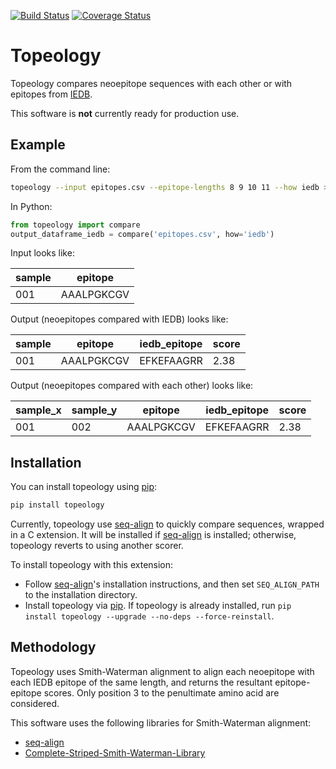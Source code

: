 [![Build Status](https://travis-ci.org/hammerlab/topeology.svg?branch=master)](https://travis-ci.org/hammerlab/topeology) [![Coverage Status](https://coveralls.io/repos/hammerlab/topeology/badge.svg?branch=master&service=github)](https://coveralls.io/github/hammerlab/topeology?branch=master)

# Topeology

Topeology compares neoepitope sequences with each other or with epitopes from [IEDB](http://www.iedb.org/).

This software is **not** currently ready for production use.

## Example

From the command line:

```sh
topeology --input epitopes.csv --epitope-lengths 8 9 10 11 --how iedb > scores.csv
```

In Python:

```python
from topeology import compare
output_dataframe_iedb = compare('epitopes.csv', how='iedb')
```

Input looks like:

| sample      | epitope
| ------      | -------
| 001         | AAALPGKCGV

Output (neoepitopes compared with IEDB) looks like:

| sample      | epitope        | iedb_epitope    | score
| ------      | -------        | ------------    | -----
| 001         | AAALPGKCGV     | EFKEFAAGRR      | 2.38

Output (neoepitopes compared with each other) looks like:

| sample_x      | sample_y        | epitope        | iedb_epitope    | score
| --------      | --------        | -------        | ------------    | -----
| 001           | 002             | AAALPGKCGV     | EFKEFAAGRR      | 2.38

## Installation

You can install topeology using [pip]:

```sh
pip install topeology
```

Currently, topeology use [seq-align] to quickly compare sequences, wrapped in a C extension. It will be
installed if [seq-align] is installed; otherwise, topeology reverts to using another scorer.

To install topeology with this extension:
- Follow [seq-align]'s installation instructions, and then set `SEQ_ALIGN_PATH` to the installation
  directory.
- Install topeology via [pip]. If topeology is already installed, run `pip install topeology --upgrade --no-deps --force-reinstall`.

## Methodology

Topeology uses Smith-Waterman alignment to align each neoepitope with each IEDB epitope of the
same length, and returns the resultant epitope-epitope scores. Only position 3 to the penultimate
amino acid are considered.

This software uses the following libraries for Smith-Waterman alignment:

- [seq-align]
- [Complete-Striped-Smith-Waterman-Library](https://github.com/mengyao/Complete-Striped-Smith-Waterman-Library)

[seq-align]: https://github.com/noporpoise/seq-align
[pip]: https://pip.pypa.io/en/latest/quickstart.html